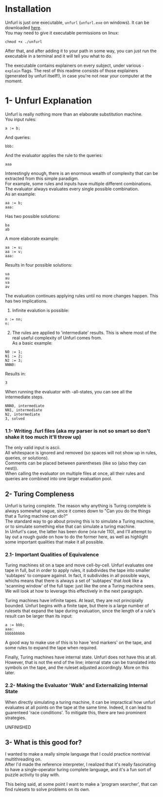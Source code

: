 # Installation
Unfurl is just one executable, `unfurl` (`unfurl.exe` on windows).
It can be downloaded [here](https://github.com/Stvff/Unfurl/releases).\
You may need to give it executable permissions on linux:
```
chmod +x ./unfurl
```
After that, and after adding it to your path in some way,
you can just run the executable in a terminal and it will tell you what to do.

The executable contains explainers on every subject, under various `-explain` flags.
The rest of this readme consists of those explainers (generated by unfurl itself!),
in case you're not near your computer at the moment.

# 1- Unfurl Explanation
Unfurl is really nothing more than an elaborate substitution machine.\
You input rules:
```
a := b;
```
And queries:
```
bbb:
```
And the evaluator applies the rule to the queries:
```
aaa
```

Interestingly enough, there is an enormous wealth of complexity that can be extracted
from this simple paradigm.\
For example, some rules and inputs have multiple different combinations. The evaluator
always evaluates every single possible combination.\
As an example:
```
aa := b;
aaa:
```
Has two possible solutions:
```
ba
ab
```
A more elaborate example:
```
aa := u;
aa := v;
aaa:
```
Results in four possible solutions:
```
ua
au
va
av
```

The evaluation continues applying rules until no more changes happen. This has two
implications.
1) Infinite evalution is possible:
```
n := nn;
n:
```
2) The rules are applied to 'intermediate' results. This is where most of the real
   useful complexity of Unfurl comes from.\
As a basic example:
```
N0 := 1;
N1 := 2;
N2 := 3;
NNN0:
```
Results in:
```
3
```
When running the evaluator with -all-states, you can see all the intermediate steps.
```
NNN0, intermediate
NN1, intermediate
N2, intermediate
3, solved
```

### 1.1- Writing .furl files (aka my parser is not so smart so don't shake it too much it'll throw up)
The only valid input is ascii.\
All whitespace is ignored and removed (so spaces will not show up in rules,
queries, or solutions).\
Comments can be placed between parentheses (like so (also they can nest)).\
When calling the evaluator on multiple files at once, all their rules and queries are
combined into one larger evaluation pool.

## 2- Turing Compleness
Unfurl is turing complete. The reason why anything is Turing complete is always somewhat
vague, since it comes down to "Can you do the things that a Turing machine can do?"\
The standard way to go about proving this is to simulate a Turing machine, or to simulate
something else that can simulate a turing machine.\
In Unfurl's case, the latter has been done (via rule 110), and I'll attempt to lay out
a rough guide on how to do the former here, as well as highlight some important
 qualities that make it all possible.

### 2.1- Important Qualities of Equivalence
Turing machines sit on a tape and move cell-by-cell. Unfurl evaluates one tape in full, but
in order to apply rules, it subdivides the tape into smaller 'subtapes' to compare against.
In fact, it subdivides in all possible ways, whichs means that there is always a set of
'subtapes' that _look_ like a 'scanning window' of the full tape: just like the one a Turing
machine sees. We will look at how to leverage this effectively in the next paragraph.

Turing machines have infinite tapes. At least, they are not principially bounded.
Unfurl begins with a finite tape, but there is a large number of rulesets that expand the
tape during evaluation, since the length of a rule's result can be larger than its input:
```
a := bbb;
aaa:
bbbbbbbbb
```
A good way to make use of this is to have 'end markers' on the tape, and some rules to
expand the tape when required.

Finally, Turing machines have internal state. Unfurl does not have this at all.
However, that is not the end of the line; internal state can be translated into
symbols on the tape, and the ruleset adjusted accordingly. More on this later.

### 2.2- Making the Evaluator 'Walk' and Externalizing Internal State
When directly simulating a turing machine, it can be impractical how unfurl evaluates
at all points on the tape at the same time. Indeed, it can lead to
guarenteed 'race conditions'. To mitigate this, there are two prominent strategies.

UNFINISHED

## 3- What is this good for?
I wanted to make a really simple language that I could practice
nontrivial multithreading on.\
After I'd made the reference interpreter, I realized that it's really fascinating to
have a single-operator turing complete language, and it's a fun sort of puzzle
 activity to play with.

This being said, at some point I want to make a 'program searcher', that can find
rulesets to solve problems on its own.

